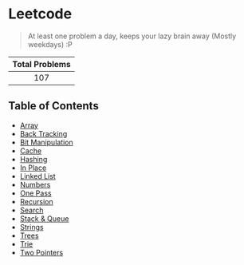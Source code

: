 # Leetcode

> At least one problem a day, keeps your lazy brain away (Mostly weekdays) :P

| Total Problems |
| :------------: |
|      107       |

## Table of Contents

- [Array](./array/README.md)
- [Back Tracking](./back%20tracking/README.md)
- [Bit Manipulation](./bit%20manipulation/README.md)
- [Cache](./cache/README.md)
- [Hashing](./hashing/README.md)
- [In Place](./in%20place/README.md)
- [Linked List](./linked%20list/README.md)
- [Numbers](./numbers/README.md)
- [One Pass](./one%20pass/README.md)
- [Recursion](./recursion/README.md)
- [Search](./search/README.md)
- [Stack & Queue](./stack%20and%20queue/README.md)
- [Strings](./strings/README.md)
- [Trees](./trees/README.md)
- [Trie](./trie/README.md)
- [Two Pointers](./two%20pointers//README.md)
